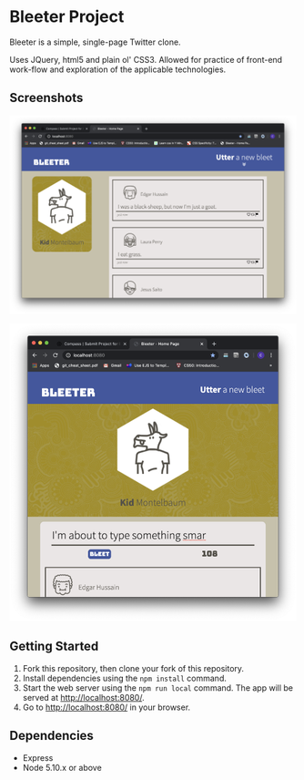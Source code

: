 # Bleeter Project

Bleeter is a simple, single-page Twitter clone.

Uses JQuery, html5 and plain ol' CSS3. Allowed for practice of front-end work-flow and exploration of the applicable technologies.
## Screenshots
!["wide-mode for tablet and browser"](https://github.com/cjfelice/tweeter/blob/master/docs/wide.png?raw=true)

!["slim-mode for mobile and browser"](https://github.com/cjfelice/tweeter/blob/master/docs/slim.png?raw=true)

## Getting Started

1. Fork this repository, then clone your fork of this repository.
2. Install dependencies using the `npm install` command.
3. Start the web server using the `npm run local` command. The app will be served at <http://localhost:8080/>.
4. Go to <http://localhost:8080/> in your browser.

## Dependencies

- Express
- Node 5.10.x or above
